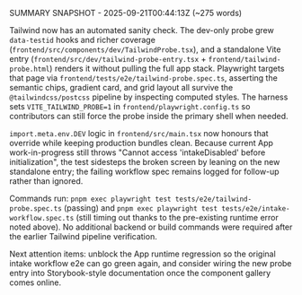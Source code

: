 SUMMARY SNAPSHOT - 2025-09-21T00:44:13Z (~275 words)

Tailwind now has an automated sanity check. The dev-only probe grew `data-testid` hooks and richer coverage (`frontend/src/components/dev/TailwindProbe.tsx`), and a standalone Vite entry (`frontend/src/dev/tailwind-probe-entry.tsx` + `frontend/tailwind-probe.html`) renders it without pulling the full app stack. Playwright targets that page via `frontend/tests/e2e/tailwind-probe.spec.ts`, asserting the semantic chips, gradient card, and grid layout all survive the `@tailwindcss/postcss` pipeline by inspecting computed styles. The harness sets `VITE_TAILWIND_PROBE=1` in `frontend/playwright.config.ts` so contributors can still force the probe inside the primary shell when needed.

`import.meta.env.DEV` logic in `frontend/src/main.tsx` now honours that override while keeping production bundles clean. Because current App work-in-progress still throws "Cannot access 'intakeDisabled' before initialization", the test sidesteps the broken screen by leaning on the new standalone entry; the failing workflow spec remains logged for follow-up rather than ignored.

Commands run: `pnpm exec playwright test tests/e2e/tailwind-probe.spec.ts` (passing) and `pnpm exec playwright test tests/e2e/intake-workflow.spec.ts` (still timing out thanks to the pre-existing runtime error noted above). No additional backend or build commands were required after the earlier Tailwind pipeline verification.

Next attention items: unblock the App runtime regression so the original intake workflow e2e can go green again, and consider wiring the new probe entry into Storybook-style documentation once the component gallery comes online.
